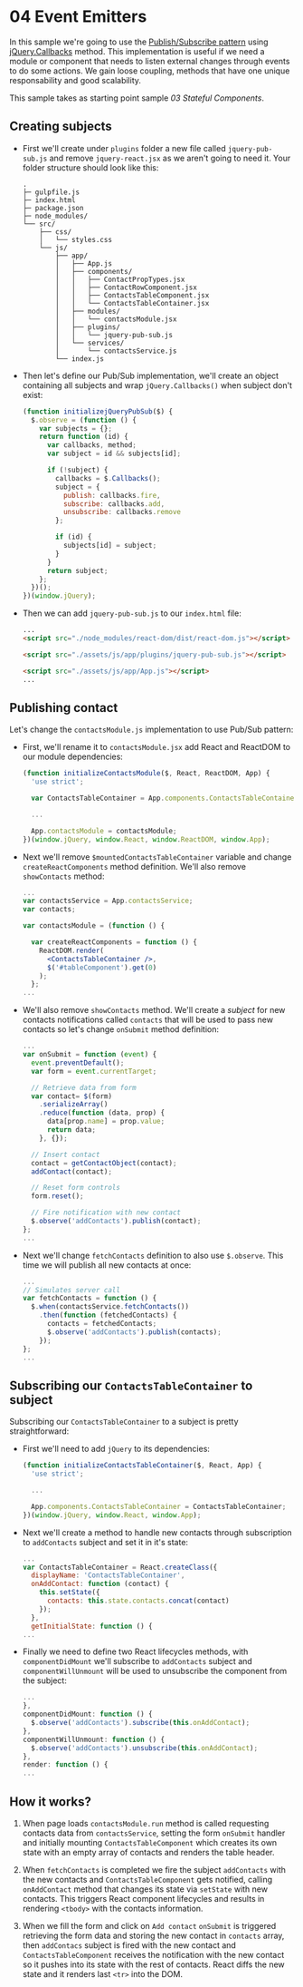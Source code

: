 # 04 Event Emitters

In this sample we're going to use the [Publish/Subscribe pattern](https://en.wikipedia.org/wiki/Publish%E2%80%93subscribe_pattern) using [jQuery.Callbacks](https://api.jquery.com/jQuery.Callbacks/) method. This implementation is useful if we need a module or component that needs to listen external changes through events to do some actions. We gain loose coupling, methods that have one unique responsability and good scalability.

This sample takes as starting point sample _03 Stateful Components_.

## Creating subjects

- First we'll create under `plugins` folder a new file called `jquery-pub-sub.js` and remove `jquery-react.jsx` as we aren't going to need it. Your folder structure should look like this:

  ```
  .
  ├─ gulpfile.js
  ├─ index.html
  ├─ package.json
  ├─ node_modules/
  └── src/
      ├── css/
      │   └── styles.css
      └── js/
          ├── app/
          │   ├── App.js
          │   ├── components/
          │   │   ├── ContactPropTypes.jsx
          │   │   ├── ContactRowComponent.jsx
          │   │   ├── ContactsTableComponent.jsx
          │   │   └── ContactsTableContainer.jsx
          │   ├── modules/
          │   │   └── contactsModule.jsx
          │   ├── plugins/
          │   │   └── jquery-pub-sub.js
          │   └── services/
          │       └── contactsService.js
          └── index.js
  ```

- Then let's define our Pub/Sub implementation, we'll create an object containing all subjects and wrap `jQuery.Callbacks()` when subject don't exist:

  ```javascript
  (function initializejQueryPubSub($) {
    $.observe = (function () {
      var subjects = {};
      return function (id) {
        var callbacks, method;
        var subject = id && subjects[id];

        if (!subject) {
          callbacks = $.Callbacks();
          subject = {
            publish: callbacks.fire,
            subscribe: callbacks.add,
            unsubscribe: callbacks.remove
          };

          if (id) {
            subjects[id] = subject;
          }
        }
        return subject;
      };
    })();
  })(window.jQuery);
  ```

- Then we can add `jquery-pub-sub.js` to our `index.html` file:

  ```html
  ...
  <script src="./node_modules/react-dom/dist/react-dom.js"></script>

  <script src="./assets/js/app/plugins/jquery-pub-sub.js"></script>

  <script src="./assets/js/app/App.js"></script>
  ...
  ```

## Publishing contact

Let's change the `contactsModule.js` implementation to use Pub/Sub pattern:

- First, we'll rename it to `contactsModule.jsx` add React and ReactDOM to our module dependencies:

  ```javascript
  (function initializeContactsModule($, React, ReactDOM, App) {
    'use strict';

    var ContactsTableContainer = App.components.ContactsTableContainer;

    ...

    App.contactsModule = contactsModule;
  })(window.jQuery, window.React, window.ReactDOM, window.App);
  ```

- Next we'll remove `$mountedContactsTableContainer` variable and change `createReactComponents` method definition. We'll also remove `showContacts` method:

  ```jsx
  ...
  var contactsService = App.contactsService;
  var contacts;

  var contactsModule = (function () {

    var createReactComponents = function () {
      ReactDOM.render(
        <ContactsTableContainer />,
        $('#tableComponent').get(0)
      );
    };
  ...
  ```

- We'll also remove `showContacts` method. We'll create a _subject_ for new contacts notifications called `contacts` that will be used to pass new contacts so let's change `onSubmit` method definition:

  ```javascript
  ...
  var onSubmit = function (event) {
    event.preventDefault();
    var form = event.currentTarget;

    // Retrieve data from form
    var contact= $(form)
      .serializeArray()
      .reduce(function (data, prop) {
        data[prop.name] = prop.value;
        return data;
      }, {});

    // Insert contact
    contact = getContactObject(contact);
    addContact(contact);

    // Reset form controls
    form.reset();

    // Fire notification with new contact
    $.observe('addContacts').publish(contact);
  };
  ...
  ```

- Next we'll change `fetchContacts` definition to also use `$.observe`. This time we will publish all new contacts at once:

  ```javascript
  ...
  // Simulates server call
  var fetchContacts = function () {
    $.when(contactsService.fetchContacts())
      .then(function (fetchedContacts) {
        contacts = fetchedContacts;
        $.observe('addContacts').publish(contacts);
      });
  };
  ...
  ```

## Subscribing our `ContactsTableContainer` to subject

Subscribing our `ContactsTableContainer` to a subject is pretty straightforward:

- First we'll need to add `jQuery` to its dependencies:

  ```javascript
  (function initializeContactsTableContainer($, React, App) {
    'use strict';

    ...

    App.components.ContactsTableContainer = ContactsTableContainer;
  })(window.jQuery, window.React, window.App);
  ```

- Next we'll create a method to handle new contacts through subscription to `addContacts` subject and set it in it's state:

  ```javascript
  ...
  var ContactsTableContainer = React.createClass({
    displayName: 'ContactsTableContainer',
    onAddContact: function (contact) {
      this.setState({
        contacts: this.state.contacts.concat(contact)
      });
    },
    getInitialState: function () {
  ...
  ```

- Finally we need to define two React lifecycles methods, with `componentDidMount` we'll subscribe to `addContacts` subject and `componentWillUnmount` will be used to unsubscribe the component from the subject:

  ```javascript
  ...
  },
  componentDidMount: function () {
    $.observe('addContacts').subscribe(this.onAddContact);
  },
  componentWillUnmount: function () {
    $.observe('addContacts').unsubscribe(this.onAddContact);
  },
  render: function () {
  ...
  ```

## How it works?

1. When page loads `contactsModule.run` method is called requesting contacts data from `contactsService`, setting the form `onSubmit` handler and initially mounting `ContactsTableComponent` which creates its own state with an empty array of contacts and renders the table header.

2. When `fetchContacts` is completed we fire the subject `addContacts`  with the new contacts and `ContactsTableComponent` gets notified, calling `onAddContact` method that changes its state via `setState` with new contacts. This triggers React component lifecycles and results in rendering `<tbody>` with the contacts information.

3. When we fill the form and click on `Add contact` `onSubmit` is triggered retrieving the form data and storing the new contact in `contacts` array, then `addContacs` subject is fired with the new contact and `ContactsTableComponent` receives the notification with the new contact so it pushes into its state with the rest of contacts. React diffs the new state and it renders last `<tr>` into the DOM.

